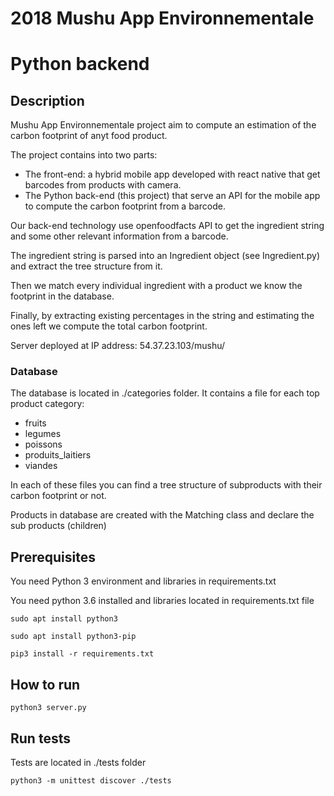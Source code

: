 # 2018 Mushu App Environnementale
# Python backend

## Description 

Mushu App Environnementale project aim to compute an estimation of the carbon footprint of anyt food product.

The project contains into two parts:
- The front-end: a hybrid mobile app developed with react native that get barcodes from products with camera.
- The Python back-end (this project) that serve an API for the mobile app to compute the carbon footprint from a barcode.

Our back-end technology use openfoodfacts API to get the ingredient string and some other relevant information from a barcode.

The ingredient string is parsed into an Ingredient object (see Ingredient.py) and extract the tree structure from it.

Then we match every individual ingredient with a product we know the footprint in the database.

Finally, by extracting existing percentages in the string and estimating the ones left we compute the total carbon footprint.

Server deployed at IP address: 54.37.23.103/mushu/

### Database

The database is located in ./categories folder. It contains a file for each top product category:
- fruits
- legumes
- poissons
- produits_laitiers
- viandes

In each of these files you can find a tree structure of subproducts with their carbon footprint or not.

Products in database are created with the Matching class and declare the sub products (children)


## Prerequisites

You need Python 3 environment and libraries in requirements.txt


You need python 3.6 installed and libraries located in requirements.txt file

```
sudo apt install python3
```

```
sudo apt install python3-pip
```

```
pip3 install -r requirements.txt
```

## How to run

```
python3 server.py
```

## Run tests

Tests are located in ./tests folder
```
python3 -m unittest discover ./tests
```
